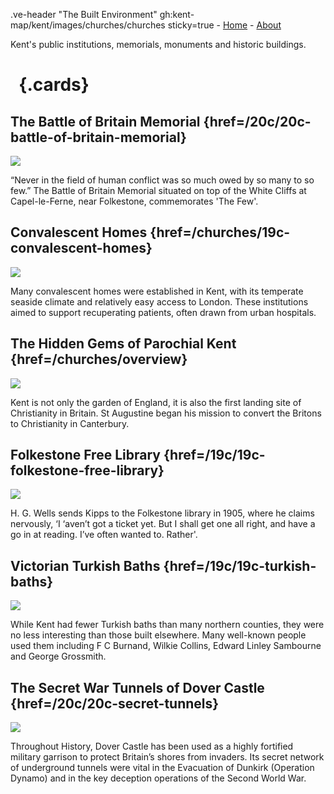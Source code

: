 .ve-header "The Built Environment" gh:kent-map/kent/images/churches/churches sticky=true
    - [Home](/)
    - [About](/about)

Kent's public institutions, memorials, monuments and historic buildings.

# &nbsp; {.cards}

## The Battle of Britain Memorial {href=/20c/20c-battle-of-britain-memorial}

![](https://iiif.juncture-digital.org/thumbnail?url=https://upload.wikimedia.org/wikipedia/commons/2/20/Bob-mem1.jpg)

“Never in the field of human conflict was so much owed by so many to so few.” The Battle of Britain Memorial situated on top of the White Cliffs at Capel-le-Ferne, near Folkestone, commemorates 'The Few'.

## Convalescent Homes {href=/churches/19c-convalescent-homes}

![](https://iiif.juncture-digital.org/thumbnail?url=https://stor.artstor.org/stor/b39e64c7-9ec4-42a9-97d2-d3c1509b5940)

Many convalescent homes were established in Kent, with its temperate seaside climate and relatively easy access to London. These institutions aimed to support recuperating patients, often drawn from urban hospitals.

## The Hidden Gems of Parochial Kent {href=/churches/overview}

![](https://iiif.juncture-digital.org/thumbnail?url=https://stor.artstor.org/stor/d4be729a-0826-4b0f-8eaa-6a4c33dbbc99)

Kent is not only the garden of England, it is also the first landing site of Christianity in Britain. St Augustine began his mission to convert the Britons to Christianity in Canterbury.


## Folkestone Free Library {href=/19c/19c-folkestone-free-library}

![](https://iiif.juncture-digital.org/thumbnail?url=https://s2.geograph.org.uk/geophotos/06/44/15/6441598_45f93e8d_1024x1024.jpg)

H. G. Wells sends Kipps to the Folkestone library in 1905, where he claims nervously, ‘I ‘aven’t got a ticket yet. But I shall get one all right, and have a go in at reading. I’ve often wanted to. Rather'.


## Victorian Turkish Baths {href=/19c/19c-turkish-baths}

![](https://iiif.wellcomecollection.org/image/L0005395/full/full/0/default.jpg)

While Kent had fewer Turkish baths than many northern counties, they were no less interesting than those built elsewhere. Many well-known people used them including F C Burnand, Wilkie Collins, Edward Linley Sambourne and George Grossmith. 

## The Secret War Tunnels of Dover Castle {href=/20c/20c-secret-tunnels}

![](https://iiif.juncture-digital.org/thumbnail?url=https://stor.artstor.org/stor/b5454516-3f8b-49dc-ae11-fee1888c3292)

Throughout History, Dover Castle has been used as a highly fortified military garrison to protect Britain’s shores from invaders. Its secret network of underground tunnels were vital in the Evacuation of Dunkirk (Operation Dynamo) and in the key deception operations of the Second World War.


